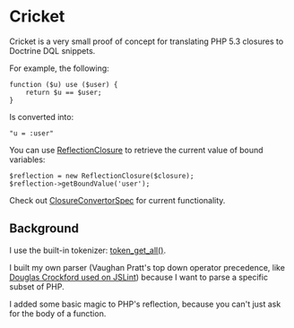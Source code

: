 Cricket
=======

Cricket is a very small proof of concept for translating PHP 5.3 closures
to Doctrine DQL snippets.

For example, the following:

    function ($u) use ($user) {
        return $u == $user;
    }

Is converted into:

    "u = :user"

You can use
[ReflectionClosure](https://github.com/scato/cricket/blob/master/src/Cricket/CricketBundle/Reflection/ReflectionClosure.php)
to retrieve the current value of bound variables:

    $reflection = new ReflectionClosure($closure);
    $reflection->getBoundValue('user');

Check out
[ClosureConvertorSpec](https://github.com/scato/cricket/tree/master/spec/Cricket/CricketBundle/Convertor/ClosureConvertorSpec.php)
for current functionality.

Background
----------

I use the built-in tokenizer: [token_get_all()](http://www.php.net/manual/en/function.token-get-all.php).

I built my own parser (Vaughan Pratt's top down operator precedence, like
[Douglas Crockford used on JSLint](http://javascript.crockford.com/tdop/tdop.html))
because I want to parse a specific subset of PHP.

I added some basic magic to PHP's reflection, because you can't just ask
for the body of a function.

